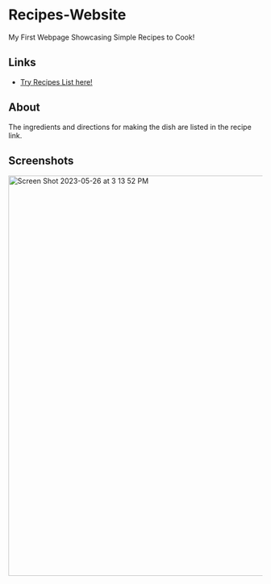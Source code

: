 # Recipes-Website
My First Webpage Showcasing Simple Recipes to Cook!

## Links
- [Try Recipes List here!]([http://localhost:63342/Recipes-Website/index.html](https://justinhouw.github.io/Recipes-Website/))

## About
The ingredients and directions for making the dish are listed in the recipe link.

## Screenshots

<img width="794" alt="Screen Shot 2023-05-26 at 3 13 52 PM" src="/Users/justinho/Desktop/Screen Shot 2023-06-12 at 4.08.00 PM.png">
